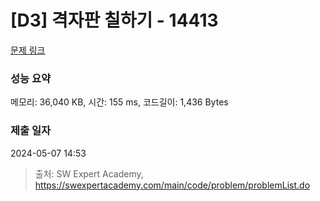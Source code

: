 # [D3] 격자판 칠하기 - 14413 

[문제 링크](https://swexpertacademy.com/main/code/problem/problemDetail.do?contestProbId=AYEXgKnKKg0DFARx) 

### 성능 요약

메모리: 36,040 KB, 시간: 155 ms, 코드길이: 1,436 Bytes

### 제출 일자

2024-05-07 14:53



> 출처: SW Expert Academy, https://swexpertacademy.com/main/code/problem/problemList.do